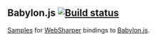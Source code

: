 Babylon.js [![Build status](https://ci.appveyor.com/api/projects/status/l1eycyvuh6r7bofe?svg=true)](https://ci.appveyor.com/project/IntelliFactory/websharper-babylonjs-samples)
----------

[Samples][samp] for [WebSharper][ws] bindings to [Babylon.js][bjs].

[samp]: https://intellifactory.github.io/websharper.babylonjs.samples
[ws]: https://websharper.com
[bjs]: https://babylonjs.com
